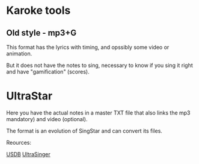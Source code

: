 # Karoke tools

## Old style - mp3+G

This format has the lyrics with timing, and opssibly some video or animation.

But it does not have the notes to sing, necessary to know if you sing it right and have "gamification" (scores).

# UltraStar

Here you have the actual notes in a master TXT file that also links the mp3 mandatory) and video (optional).

The format is an evolution of SingStar and can convert its files.

Reources:

[USDB](https://usdb.animux.de/index.php?link=detail&id=7032)
[UltraSinger](https://github.com/rakuri255/UltraSinger)
